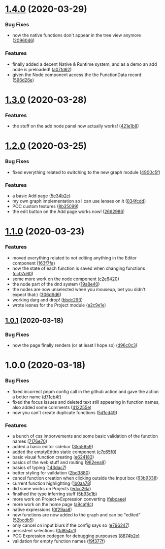 # [1.4.0](https://github.com/Mateiadrielrafael/lunarbox/compare/v1.3.0...v1.4.0) (2020-03-29)


### Bug Fixes

* now the native functions don't appear in the tree view anymore ([2096046](https://github.com/Mateiadrielrafael/lunarbox/commit/2096046a4118ceb9d8d5bd1f59921261f891a052))


### Features

* finally added a decent Native & Runtime system, and as a demo an add node is preloaded! ([a07fd62](https://github.com/Mateiadrielrafael/lunarbox/commit/a07fd6270e3ede20538b9033ab67f340dd499abd))
* given the Node component access the the FunctionData record ([596d26e](https://github.com/Mateiadrielrafael/lunarbox/commit/596d26e06cebbaaeb730225146f200cd43df9871))

# [1.3.0](https://github.com/Mateiadrielrafael/lunarbox/compare/v1.2.0...v1.3.0) (2020-03-28)


### Features

* the stuff on the add node panel now actually works! ([421e1b8](https://github.com/Mateiadrielrafael/lunarbox/commit/421e1b8549938f20a15ca4b170531f6127d06cc9))

# [1.2.0](https://github.com/Mateiadrielrafael/lunarbox/compare/v1.1.0...v1.2.0) (2020-03-25)


### Bug Fixes

* fixed everything related to switching to the new graph module ([4900c5f](https://github.com/Mateiadrielrafael/lunarbox/commit/4900c5fbd53aad4630c5055952910c5147979e2c))


### Features

* a basic Add page ([5e34b2c](https://github.com/Mateiadrielrafael/lunarbox/commit/5e34b2cac24f0c7624f72a6f0957295f66a45579))
* my own graph implementation so I can use lenses on it ([034fcdd](https://github.com/Mateiadrielrafael/lunarbox/commit/034fcddeb8c5e7c4eef638a73345fd591f4ac511))
* POC custom textures ([8b35099](https://github.com/Mateiadrielrafael/lunarbox/commit/8b350990dbc0d63dc7411dbc062bb033826aae01))
* the edit button on the Add page works now! ([2662986](https://github.com/Mateiadrielrafael/lunarbox/commit/26629862fe4a7bdde73bcd879cf49ceb0b7d061c))

# [1.1.0](https://github.com/Mateiadrielrafael/lunarbox/compare/v1.0.1...v1.1.0) (2020-03-23)


### Features

* moved everything related to not editing anything in the Editor component ([163f7fa](https://github.com/Mateiadrielrafael/lunarbox/commit/163f7fa8fdb749e3d577580417d1b71b4980e8ce))
* now the state of each function is saved when changing functions ([cc07c60](https://github.com/Mateiadrielrafael/lunarbox/commit/cc07c609d65c3f6886b18bcf13f51d3a3065e349))
* some more work on the node component ([c2e6420](https://github.com/Mateiadrielrafael/lunarbox/commit/c2e64203674f2716b837efb28d3ac76bbf935531))
* the node part of the dnd system ([19a8e40](https://github.com/Mateiadrielrafael/lunarbox/commit/19a8e40c9b606d2d9ac435dbc9123f9cf01b7321))
* the nodes are now unselected when you mouseup, bet you didn't expect that:) ([306d6d6](https://github.com/Mateiadrielrafael/lunarbox/commit/306d6d650bd508ee5e0d7759674ffd389c4afde1))
* working darg and drop! ([bbdc293](https://github.com/Mateiadrielrafael/lunarbox/commit/bbdc293431d8773b1e18563c068ef21e82142d0e))
* wrote lesnes for the Project module ([a2c9e1e](https://github.com/Mateiadrielrafael/lunarbox/commit/a2c9e1ef4030da7cc23462b2bb90b2bfac945556))

## [1.0.1](https://github.com/Mateiadrielrafael/lunarbox/compare/v1.0.0...v1.0.1) (2020-03-18)


### Bug Fixes

* now the page finally renders (or at least I hope so) ([d96c0c3](https://github.com/Mateiadrielrafael/lunarbox/commit/d96c0c346241f107aa511175385605349c8cbe03))

# 1.0.0 (2020-03-18)

### Bug Fixes

- fixed incorrect pnpm config call in the github action and gave the action a better name ([d71cb4f](https://github.com/Mateiadrielrafael/lunarbox/commit/d71cb4fb6cbb9bd237c48ccc573e398cc6a72979))
- fixed the focus issues and deleted text still appearing in function names, also added some comments ([412255e](https://github.com/Mateiadrielrafael/lunarbox/commit/412255e8400a290df182146e12affd69ad56d70a))
- now you can't create duplicate functions ([5d1cd49](https://github.com/Mateiadrielrafael/lunarbox/commit/5d1cd49a41a924eeba4a8823c49d8b4c895e063f))

### Features

- a bunch of css imporvements and some basic validation of the function names ([7176e70](https://github.com/Mateiadrielrafael/lunarbox/commit/7176e7054829aca871951d9932f6a05a8480ce03))
- added a basic editor sidebar ([3555659](https://github.com/Mateiadrielrafael/lunarbox/commit/3555659ffce2fc559e884169d04ba0bae8737648))
- added the emptyEdtiro static component ([c7c65f0](https://github.com/Mateiadrielrafael/lunarbox/commit/c7c65f0fc6d3bb749d67eabe1dc0443439b34a48))
- basic visual function creating ([e624183](https://github.com/Mateiadrielrafael/lunarbox/commit/e624183f7069dd21c87db04330a2ff7f1568e9db))
- basics of the web stuff and routing ([982eea8](https://github.com/Mateiadrielrafael/lunarbox/commit/982eea8f817e5bb6a9bc04e534021cec9a70c8d1))
- basics of typing ([143dac7](https://github.com/Mateiadrielrafael/lunarbox/commit/143dac71eac2300ad01fc1f0d6b1158e7abaedb9))
- better styling for vaildation ([2bd3880](https://github.com/Mateiadrielrafael/lunarbox/commit/2bd388027737a698f9a870a3515c57308fdb9461))
- cancel function creation when clicking outside the input box ([63b9338](https://github.com/Mateiadrielrafael/lunarbox/commit/63b93384df1deb690d68e913de35835a8ba0f399))
- current function highlighting ([1b0aa78](https://github.com/Mateiadrielrafael/lunarbox/commit/1b0aa7819ce9ea50d03339b53678367cebd0accf))
- did some works on Projects ([edcc26a](https://github.com/Mateiadrielrafael/lunarbox/commit/edcc26a825e1c91404b54082dae1f45fd6a16e7b))
- finsihed the type inferring stuff ([5b93c1b](https://github.com/Mateiadrielrafael/lunarbox/commit/5b93c1bdafd839d38aed0f625dc0f6a39923d368))
- more work on Project->Expression converting ([febcaee](https://github.com/Mateiadrielrafael/lunarbox/commit/febcaeed669136b47120ac582a8044f065adb0a2))
- more work on the home page ([a9caf4c](https://github.com/Mateiadrielrafael/lunarbox/commit/a9caf4cf92ed07c51c5c89894e50e050b1427e25))
- native expressions ([0f29aa8](https://github.com/Mateiadrielrafael/lunarbox/commit/0f29aa8aa4515424be3fd4d42ec719e708173eba))
- new functions are now added to the graph and can be "edited" ([52bcdb5](https://github.com/Mateiadrielrafael/lunarbox/commit/52bcdb5a9a3c7e80fcf1fae00807c05eb4cc1694))
- only cancel on input blurs if the config says so ([e796247](https://github.com/Mateiadrielrafael/lunarbox/commit/e7962473e85fa81ada509f6202f91ced9765c62b))
- persistent selections ([0d854c1](https://github.com/Mateiadrielrafael/lunarbox/commit/0d854c1445d803f56eed9830870129c7e02a6b3d))
- POC Expression codegen for debugging purpouses ([8874b2e](https://github.com/Mateiadrielrafael/lunarbox/commit/8874b2ee142636028a7cb38e19b5c3b7a8ae46b0))
- validation for empty function names ([f9f377f](https://github.com/Mateiadrielrafael/lunarbox/commit/f9f377f865b5c1912498706f371a7ff7c85f1f8b))
